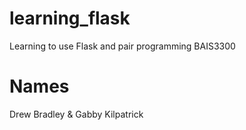  # learning_flask
Learning to use Flask and pair programming BAIS3300

# Names

Drew Bradley & Gabby Kilpatrick
